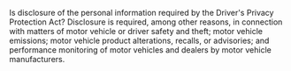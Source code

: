 Is disclosure of the personal information required by the Driver's Privacy Protection Act? Disclosure is required, among other reasons, in connection with matters of motor vehicle or driver safety and theft; motor vehicle emissions; motor vehicle product alterations, recalls, or advisories; and performance monitoring of motor vehicles and dealers by motor vehicle manufacturers.